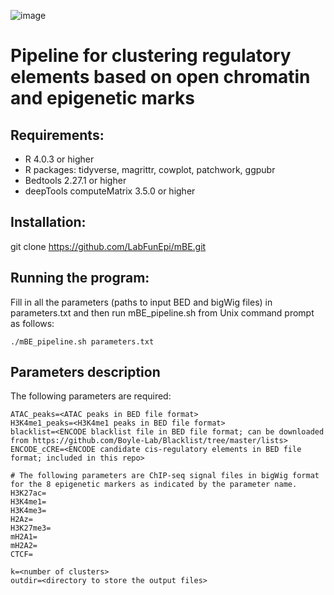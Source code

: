 ![image](https://user-images.githubusercontent.com/5864081/173095749-711e59c1-b70c-4bde-8b5d-4adc9217e3ad.png)

# Pipeline for clustering regulatory elements based on open chromatin and epigenetic marks

## Requirements:
- R 4.0.3 or higher
- R packages: tidyverse, magrittr, cowplot, patchwork, ggpubr
- Bedtools 2.27.1 or higher
- deepTools computeMatrix 3.5.0 or higher

## Installation: 
git clone https://github.com/LabFunEpi/mBE.git

## Running the program: 
Fill in all the parameters (paths to input BED and bigWig files) in parameters.txt and then run mBE_pipeline.sh from Unix command prompt as follows: 
```
./mBE_pipeline.sh parameters.txt
```

## Parameters description
The following parameters are required: 
```
ATAC_peaks=<ATAC peaks in BED file format>
H3K4me1_peaks=<H3K4me1 peaks in BED file format>
blacklist=<ENCODE blacklist file in BED file format; can be downloaded from https://github.com/Boyle-Lab/Blacklist/tree/master/lists>
ENCODE_cCRE=<ENCODE candidate cis-regulatory elements in BED file format; included in this repo>

# The following parameters are ChIP-seq signal files in bigWig format for the 8 epigenetic markers as indicated by the parameter name. 
H3K27ac=
H3K4me1=
H3K4me3=
H2Az=
H3K27me3=
mH2A1=
mH2A2=
CTCF=

k=<number of clusters>
outdir=<directory to store the output files>
```
